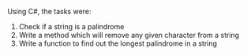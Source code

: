 Using C#, the tasks were:

1. Check if a string is a palindrome
2. Write a method which will remove any given character from a string
3. Write a function to find out the longest palindrome in a string

